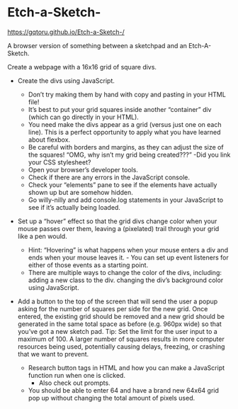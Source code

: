 # Etch-a-Sketch-

https://gqtoru.github.io/Etch-a-Sketch-/

A browser version of something between a sketchpad and an Etch-A-Sketch.

Create a webpage with a 16x16 grid of square divs.

- Create the divs using JavaScript.

  - Don’t try making them by hand with copy and pasting in your HTML file!
  - It’s best to put your grid squares inside another “container” div (which can go directly in your HTML).
  - You need make the divs appear as a grid (versus just one on each line). This is a perfect opportunity to apply what you have learned about flexbox.
  - Be careful with borders and margins, as they can adjust the size of the squares!
    “OMG, why isn’t my grid being created???”
    -Did you link your CSS stylesheet?
  - Open your browser’s developer tools.
  - Check if there are any errors in the JavaScript console.
  - Check your “elements” pane to see if the elements have actually shown up but are somehow hidden.
  - Go willy-nilly and add console.log statements in your JavaScript to see if it’s actually being loaded.

- Set up a “hover” effect so that the grid divs change color when your mouse passes over them, leaving a (pixelated) trail through your grid like a pen would.

  - Hint: “Hovering” is what happens when your mouse enters a div and ends when your mouse leaves it. - You can set up event listeners for either of those events as a starting point.
  - There are multiple ways to change the color of the divs, including:
    adding a new class to the div.
    changing the div’s background color using JavaScript.

- Add a button to the top of the screen that will send the user a popup asking for the number of squares per side for the new grid. Once entered, the existing grid should be removed and a new grid should be generated in the same total space as before (e.g. 960px wide) so that you’ve got a new sketch pad. Tip: Set the limit for the user input to a maximum of 100. A larger number of squares results in more computer resources being used, potentially causing delays, freezing, or crashing that we want to prevent.

  - Research button tags in HTML and how you can make a JavaScript function run when one is clicked.
    - Also check out prompts.
  - You should be able to enter 64 and have a brand new 64x64 grid pop up without changing the total amount of pixels used.
